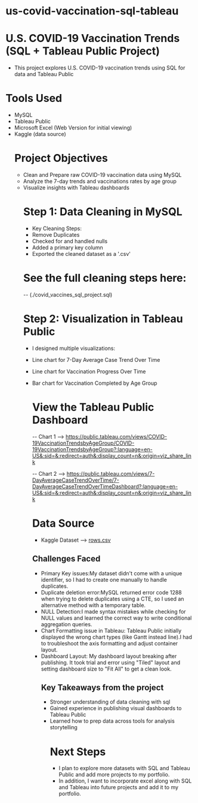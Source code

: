 # us-covid-vaccination-sql-tableau
# U.S. COVID-19 Vaccination Trends (SQL + Tableau Public Project)
- This project explores U.S. COVID-19 vaccination trends using SQL for data and Tableau Public
# Tools Used
- MySQL
- Tableau Public
- Microsoft Excel (Web Version for initial viewing)
- Kaggle (data source)
  # Project Objectives
  - Clean and Prepare raw COVID-19 vaccination data using MySQL
  - Analyze the 7-day trends and vaccinations rates by age group
  - Visualize insights with Tableau dashboards
    # Step 1: Data Cleaning in MySQL
    - Key Cleaning Steps:
    - Remove Duplicates
    - Checked for and handled nulls
    - Added a primary key column
    - Exported the cleaned dataset as a '.csv'
    # See the full cleaning steps here:
    -- (./covid_vaccines_sql_project.sql)
    # Step 2: Visualization in Tableau Public
    - I designed multiple visualizations:
    - Line chart for 7-Day Average Case Trend Over Time
    - Line chart for Vaccination Progress Over Time
    - Bar chart for Vaccination Completed by Age Group
      # View the Tableau Public Dashboard 
      -- Chart 1 --> https://public.tableau.com/views/COVID-19VaccinationTrendsbyAgeGroup/COVID-19VaccinationTrendsbyAgeGroup?:language=en-US&:sid=&:redirect=auth&:display_count=n&:origin=viz_share_link
      
      -- Chart 2 --> https://public.tableau.com/views/7-DayAverageCaseTrendOverTime/7-DayAverageCaseTrendOverTimeDashboard?:language=en-US&:sid=&:redirect=auth&:display_count=n&:origin=viz_share_link
      
      # Data Source
      - Kaggle Dataset --> [rows.csv](https://github.com/user-attachments/files/20217226/rows.csv)
      ## Challenges Faced
      - Primary Key issues:My dataset didn't come with a unique identifier, so I had to create one manually to handle duplicates.
      - Duplicate deletion error:MySQL returned error code 1288 when trying to delete duplicates using a CTE, so I used an alternative method with a temporary table.
      - NULL Detection:I made syntax mistakes while checking for NULL values and learned the correct way to write conditional aggregation queries.
      - Chart Formatting issue in Tableau: Tableau Public initially displayed the wrong chart types (like Gantt instead line).I had to troubleshoot the axis formatting and adjust container layout.
      - Dashboard Layout: My dashboard layout breaking after publishing. It took trial and error using "Tiled" layout and setting dashboard size to "Fit All" to get a clean look.
        ## Key Takeaways from the project
        - Stronger understanding of data cleaning with sql
        - Gained experience in publishing visual dashboards to Tableau Public
        - Learned how to prep data across tools for analysis storytelling
          # Next Steps
          - I plan to explore more datasets with SQL and Tableau Public and add more projects to my portfolio.
          - In addition, I want to incorporate excel along with SQL and Tableau into future projects and add it to my portfolio.
